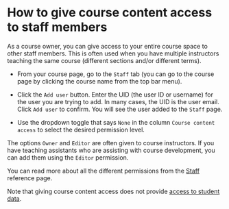 # How to give course content access to staff members

As a course owner, you can give access to your entire course space to other staff members. This is often used when you have multiple instructors teaching the same course (different sections and/or different terms).

* From your course page, go to the `Staff` tab (you can go to the course page by clicking the course name from the top bar menu).

* Click the `Add user` button. Enter the UID (the user ID or username) for the user you are trying to add. In many cases, the UID is the user email. Click `Add user` to confirm. You will see the user added to the `Staff` page.

* Use the dropdown toggle that says `None` in the column `Course content access` to select the desired permission level.

The options `Owner` and `Editor` are often given to course instructors. If you have teaching assistants who are assisting with course development, you can add them using the `Editor` permission.

You can read more about all the different permissions from the [Staff](../references/staff.md) reference page.

Note that giving course content access does not provide [access to student data](studentDataAccess.md).
